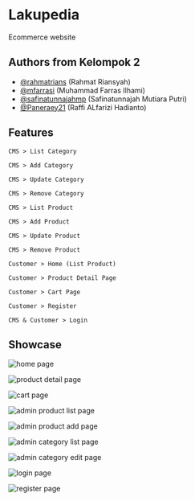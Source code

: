 
# Lakupedia

Ecommerce website


## Authors from Kelompok 2

- [@rahmatrians](https://github.com/rahmatrians) (Rahmat Riansyah)
- [@mfarrasi](https://github.com/mfarrasi) (Muhammad Farras Ilhami)
- [@safinatunnajahmp](https://github.com/safinatunnajahmp) (Safinatunnajah Mutiara Putri)
- [@Paneraey21](https://github.com/Paneraey21) (Raffi ALfarizi Hadianto)



## Features


```
CMS > List Category 
```

```
CMS > Add Category 
```

```
CMS > Update Category 
```

```
CMS > Remove Category 
```

```
CMS > List Product 
```

```
CMS > Add Product 
```

```
CMS > Update Product 
```

```
CMS > Remove Product 
```

```
Customer > Home (List Product) 
```

```
Customer > Product Detail Page
```

```
Customer > Cart Page 
```

```
Customer > Register 
```

```
CMS & Customer > Login 
```




## Showcase
![home page](https://github.com/user-attachments/assets/439a0bcc-d837-4657-bee0-abfe01175ac8)


![product detail page](https://github.com/user-attachments/assets/1734617a-4f33-46d0-80ef-bf0846461180)


![cart page](https://github.com/user-attachments/assets/0001b945-bd3d-488e-8633-c5eeb4a4ec04)


![admin product list page](https://github.com/user-attachments/assets/35109766-aff6-49b4-8666-fd856b12e535)


![admin product add page](https://github.com/user-attachments/assets/79d87794-57c4-4ec0-989d-002eb4aa13e0)


![admin category list page](https://github.com/user-attachments/assets/faf19bb1-5593-41a2-8069-cd2bb2a319e7)


![admin category edit page](https://github.com/user-attachments/assets/26882779-7890-44a6-af9f-14e41aa431f3)


![login page](https://github.com/user-attachments/assets/56e54170-ef62-4a20-8220-5e06d8209c64)


![register page](https://github.com/user-attachments/assets/1ef8d53e-e900-4b22-ba95-409e42600435)





